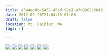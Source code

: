 ```yaml
---
title: a544ed4b-5457-45ed-92a1-a7d9362c2049
date: 2017-09-26T21:04:15-07:00
draft: false
location: Mt. Rainier, WA
tags: []

---
```




![](https://d17enza3bfujl8.cloudfront.net/DSCF8499.jpg)
![](https://d17enza3bfujl8.cloudfront.net/DSCF8504.jpg)
![](https://d17enza3bfujl8.cloudfront.net/DSCF8565.jpg)
![](https://d17enza3bfujl8.cloudfront.net/DSCF8569.jpg)
![](https://d17enza3bfujl8.cloudfront.net/DSCF8551.jpg)
![](https://d17enza3bfujl8.cloudfront.net/DSCF8492.jpg)
![](https://d17enza3bfujl8.cloudfront.net/DSCF8513.jpg)



